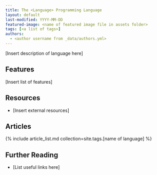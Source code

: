 ```yaml
---
title: The <Language> Programming Language
layout: default
last-modified: YYYY-MM-DD
featured-image: <name of featured image file in assets folder>
tags: [<a list of tags>]
authors:
  - <author username from _data/authors.yml>
---
```


[Insert description of language here]
  
## Features
  
[Insert list of features]
  
## Resources
  
- [Insert external resources]

## Articles

{% include article_list.md collection=site.tags.[name of language] %}

## Further Reading

- [List useful links here]

